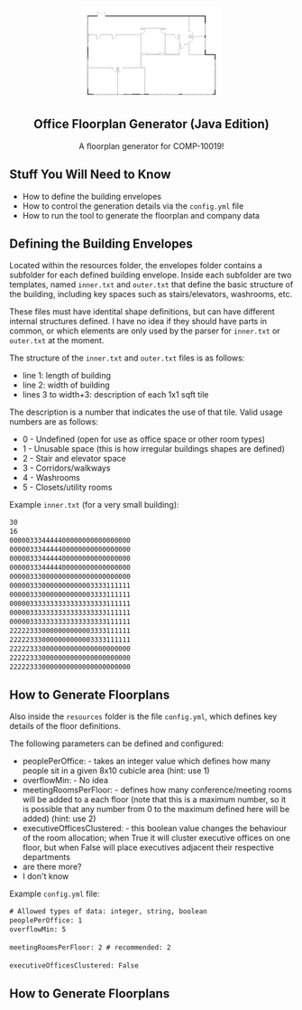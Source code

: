 <!-- DO WE NEED A LOGO?  WHY NOT! -->
<div align="center">
  <img src="images/ofp.jpg" alt="Awful Logo">

  <h2 align="center">Office Floorplan Generator (Java Edition)</h2>
  <p align="center">
A floorplan generator for COMP-10019!
  </p>
</div>

## Stuff You Will Need to Know
* How to define the building envelopes
* How to control the generation details via the ``config.yml`` file
* How to run the tool to generate the floorplan and company data

## Defining the Building Envelopes
Located within the resources folder, the envelopes folder contains a subfolder
for each defined building envelope.  Inside each subfolder are two templates,
named ``inner.txt`` and ``outer.txt`` that define the basic structure of the
building, including key spaces such as stairs/elevators, washrooms, etc.

These files must have identital shape definitions, but can have different
internal structures defined.  I have no idea if they should have parts in
common, or which elements are only used by the parser for ``inner.txt`` or
``outer.txt`` at the moment.

The structure of the ``inner.txt`` and ``outer.txt`` files is as follows:
* line 1: length of building
* line 2: width of building
* lines 3 to width+3: description of each 1x1 sqft tile

The description is a number that indicates the use of that tile. Valid usage
numbers are as follows:
* 0 - Undefined (open for use as office space or other room types)
* 1 - Unusable space (this is how irregular buildings shapes are defined)
* 2 - Stair and elevator space
* 3 - Corridors/walkways
* 4 - Washrooms
* 5 - Closets/utility rooms

Example ``inner.txt`` (for a very small building):
```
30
16
000003334444400000000000000000
000003334444400000000000000000
000003334444400000000000000000
000003334444400000000000000000
000003330000000000000000000000
000003330000000000003333111111
000003330000000000003333111111
000003333333333333333333111111
000003333333333333333333111111
000003333333333333333333111111
222223330000000000003333111111
222223330000000000003333111111
222223330000000000000000000000
222223330000000000000000000000
222223330000000000000000000000
```

## How to Generate Floorplans
Also inside the ``resources`` folder is the file ``config.yml``, which defines
key details of the floor definitions.  

The following parameters can be defined and configured:
* peoplePerOffice: - takes an integer value which defines how many people sit in a given 8x10 cubicle area (hint: use 1)
* overflowMin: - No idea 
* meetingRoomsPerFloor: - defines how many conference/meeting rooms will be added to a each floor (note that this is a maximum number, so it is possible that any number from 0 to the maximum defined here will be added) (hint: use 2)
* executiveOfficesClustered: - this boolean value changes the behaviour of the room allocation; when True it will cluster executive offices on one floor, but when False will place executives adjacent their respective departments
* are there more?
* I don't know

Example ``config.yml`` file:
```
# Allowed types of data: integer, string, boolean
peoplePerOffice: 1
overflowMin: 5

meetingRoomsPerFloor: 2 # recommended: 2

executiveOfficesClustered: False
```

## How to Generate Floorplans

